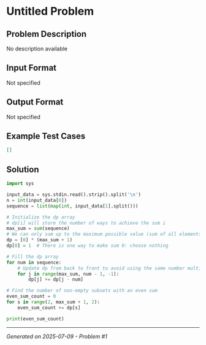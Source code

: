 # Untitled Problem

## Problem Description
No description available

## Input Format
Not specified

## Output Format
Not specified

## Example Test Cases
```json
[]
```

## Solution
```python
import sys

input_data = sys.stdin.read().strip().split('\n')
n = int(input_data[0])
sequence = list(map(int, input_data[1].split()))

# Initialize the dp array
# dp[i] will store the number of ways to achieve the sum i
max_sum = sum(sequence)
# We can only sum up to the maximum possible value (sum of all elements)
dp = [0] * (max_sum + 1)
dp[0] = 1  # There is one way to make sum 0: choose nothing

# Fill the dp array
for num in sequence:
    # Update dp from back to front to avoid using the same number multiple times
    for j in range(max_sum, num - 1, -1):
        dp[j] += dp[j - num]

# Find the number of non-empty subsets with an even sum
even_sum_count = 0
for s in range(2, max_sum + 1, 2):
    even_sum_count += dp[s]

print(even_sum_count)
```

---
*Generated on 2025-07-09 - Problem #1*